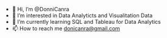 - 👋 Hi, I’m @DonniCanra
- 👀 I’m interested in Data Analyticts and Visualitation Data
- 🌱 I’m currently learning SQL and Tableau for Data Analytics
- 📫 How to reach me donicanra@gmail.com

<!---
DonniCanra/DonniCanra is a ✨ special ✨ repository because its `README.md` (this file) appears on your GitHub profile.
You can click the Preview link to take a look at your changes.
--->
